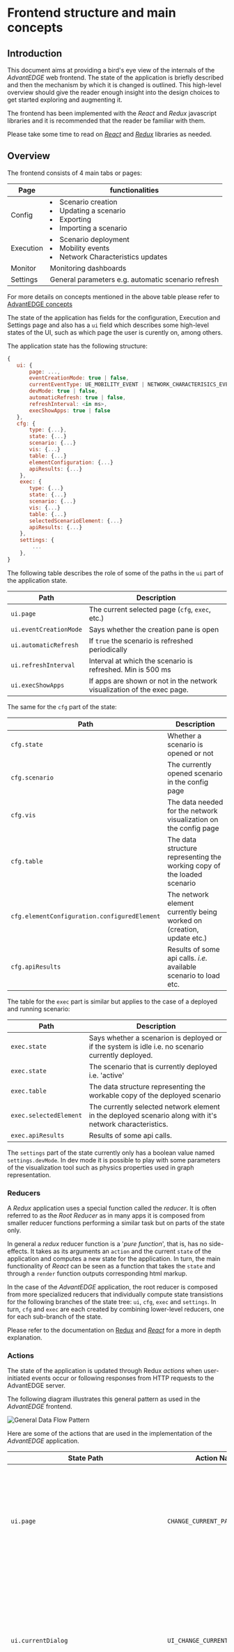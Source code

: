 # Frontend structure and main concepts

## Introduction
 
This document aims at providing a bird's eye view of the internals of the *_AdvantEDGE_* web frontend. The state of the application is briefly described and then the mechanism by which it is changed is outlined. This high-level overview should give the reader enough insight into the design choices to get started exploring and augmenting it.

The frontend has been implemented with the _React_ and _Redux_ javascript libraries and it is recommended that the reader be familiar with them.

Please take some time to read on [_React_](https://reactjs.org/docs/getting-started.html) and [_Redux_](https://redux.js.org/) libraries as needed.


## Overview
The frontend consists of 4 main tabs or pages:

Page | functionalities
----------- | ------------
Config      | <li>Scenario creation <li>Updating a scenario <li>Exporting <li> Importing a scenario
Execution   | <li> Scenario deployment <li>Mobility events <li>Network Characteristics updates
Monitor     | Monitoring dashboards
Settings    | General parameters e.g. automatic scenario refresh

For more details on concepts mentioned in the above table please refer to [AdvantEDGE concepts](https://github.com/idcc-dev/AdvantEDGE/blob/master/docs/concepts.md)

The state of the application has fields for the configuration, Execution and Settings page and also has a ```ui``` field which describes some high-level states of the UI, such as which page the user is curently on, among others.

The application state has the following structure:

 ``` Javascript
 {
    ui: {
        page: ...,
        eventCreationMode: true | false,
        currentEventType: UE_MOBILITY_EVENT | NETWORK_CHARACTERISICS_EVENT,
        devMode: true | false,
        automaticRefresh: true | false,
        refreshInterval: <in ms>,
        execShowApps: true | false
    },
    cfg: {
        type: {...},
        state: {...}
        scenario: {...} 
        vis: {...} 
        table: {...}
        elementConfiguration: {...}
        apiResults: {...}
     },
     exec: {
        type: {...}
        state: {...}
        scenario: {...}
        vis: {...}
        table: {...}
        selectedScenarioElement: {...}
        apiResults: {...}
     },
     settings: {
         ...
     },
 }
 ```

The following table describes the role of some of the paths in the `ui` part of the application state.

Path                     | Description
-------------------------|--------
`ui.page`                | The current selected page (`cfg`, `exec`, etc.) 
`ui.eventCreationMode`   | Says whether the creation pane is open
`ui.automaticRefresh`    | If `true` the scenario is refreshed periodically
`ui.refreshInterval`     | Interval at which the scenario is refreshed. Min is 500 ms
`ui.execShowApps`        | If apps are shown or not in the network visualization of the exec page.

The same for the `cfg` part of the state:

Path           | Description
---------------| --------------
`cfg.state`    | Whether a scenario is opened or not
`cfg.scenario` | The currently opened scenario in the config page
`cfg.vis`      | The data needed for the network visualization on the config page
`cfg.table`    | The data structure representing the working copy of the loaded scenario
`cfg.elementConfiguration.configuredElement` | The network element currently being worked on (creation, update etc.)
`cfg.apiResults`| Results of some api calls. _i.e._ available scenario to load etc.

The table for the `exec` part is similar but applies to the case of a deployed and running scenario:

Path           | Description
---------------|---------------
`exec.state`   | Says whether a scenarion is deployed or if the system is idle i.e. no scenario currently deployed.
`exec.state`   | The scenario that is currently deployed i.e. 'active'
`exec.table`   | The data structure representing the workable copy of the deployed scenario
`exec.selectedElement` | The currently selected network element in the deployed scenario along with it's network characteristics.
`exec.apiResults` | Results of some api calls.

The `settings` part of the state currently only has a boolean value named `settings.devMode`. In dev mode it is possible to play with some parameters of the visualization tool such as physics properties used in graph representation.



### Reducers
A _Redux_ application uses a special function called the _reducer_. It is often referred to as the _Root Reducer_ as in many apps it is composed from smaller reducer functions performing a similar task but on parts of the state only.

In general a _redux_ reducer function is a '_pure function_', that is, has no side-effects. It takes as its arguments an `action` and the current `state` of the application and computes a new state for the application. In turn, the main functionality of _React_ can be seen as a function that takes the `state` and through a `render` function outputs corresponding html markup. 

In the case of the _AdvantEDGE_ application, the root reducer is composed from more specialized reducers that individually compute state transistions for the following branches of the state tree: 
 `ui`, `cfg`, `exec` and `settings`.  In turn, `cfg` and `exec` are each created by combining lower-level reducers, one for each sub-branch of the state.


Please refer to the documentation on [Redux](https://redux.js.org/)  and [_React_](https://reactjs.org/docs/getting-started.html) for a more in depth explanation.

### Actions

The state of the application is updated through Redux _actions_ when user-initiated events occur or following responses from HTTP requests to the AdvantEDGE server.

The following diagram illustrates this general pattern as used in the _AdvantEDGE_ frontend.

 ![General Data Flow Pattern](../images/meep-frontend-data-flow-pattern.png "General Data Flow Pattern")

 Here are some of the actions that are used in the implementation of the _AdvantEDGE_ application.

 State Path          | Action Name          | Description
 --------------------|----------------------|--------------
`ui.page`            | `CHANGE_CURRENT_PAGE`| Will result in the specified page being shown to the user. It can be one of the 4 pages or tabs: `cfg`, `exec`, `monitor` or `settings`
`ui.currentDialog`   | `UI_CHANGE_CURRENT_DIALOG` | This is how, through an action, a modal dialog is shown to the user. Which dialog to show is specified in the payload of the action.
`cfg.elementConfiguration.configuredElement` | `CFG_ELEM_NEW` | Triggered when the user wants to add a new element to the scenario being worked on.
`cfg.elementConfiguration.configuredElement` | `CFG_ELEM_UPDATE` | Triggered when the user wants to update an element in the scenario being worked on.
`exec.table`         | `EXEC_CHANGE_TABLE`   | When triggered, the data representing the working copy of the deployed scenario is modified.
`exec.state.corePodsPhases` | `EXEC_CHANGE_CORE_PODS_PHASES` | Triggered periodically as the state of core pods is polled from the server. This affects the  system status led at the top right corner of the app frontend.

  


